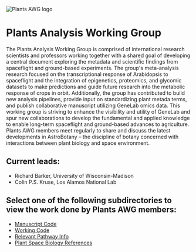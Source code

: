 ![Plants AWG logo](https://user-images.githubusercontent.com/92759843/142992493-a0389a39-3a9a-402b-bf1f-4dafe8e38eb2.png)

# Plants Analysis Working Group

The Plants Analysis Working Group is comprised of international research scientists and professors working together with a shared goal of developing a central document exploring the metadata and scientific findings from spaceflight and ground-based experiments. The group's meta-analysis research focused on the transcriptional response of Arabidopsis to spaceflight and the integration of epigenetics, proteomics, and glycomic datasets to make predictions and guide future research into the metabolic response of crops in orbit. Additionally, the group has contributed to build new analysis pipelines, provide input on standardizing plant metada terms, and publish collaborative manuscript utilizing GeneLab omics data. This working group is striving to enhance the visibility and utility of GeneLab and spur new collaborations to develop the fundamental and applied knowledge to enable long-term spaceflight and ground-based advances to agriculture. Plants AWG members meet regularly to share and discuss the latest developments in AstroBotany – the discipline of botany concerned with interactions between plant biology and space environment.

## Current leads: 
- Richard Barker, University of Wisconsin-Madison
- Colin P.S. Kruse, Los Alamos National Lab

## Select one of the following subdirectories to view the work done by Plants AWG members:
- [Manuscript Code](Manuscript_Code)
- [Working Code](Working_Code)
- [Relevant Pathway Info](Relevant_Pathway_Info)
- [Plant Space Biology References](Plant_Space_Biology_References)

